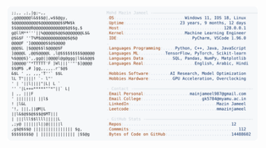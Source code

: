 <picture>
  <source srcset="https://raw.githubusercontent.com/mmazinjameel/mmazinjameel/main/dark_mode.svg?v=1755468608" media="(prefers-color-scheme: dark)">
  <img src="https://raw.githubusercontent.com/mmazinjameel/mmazinjameel/main/light_mode.svg?v=1755468608">
</picture>
